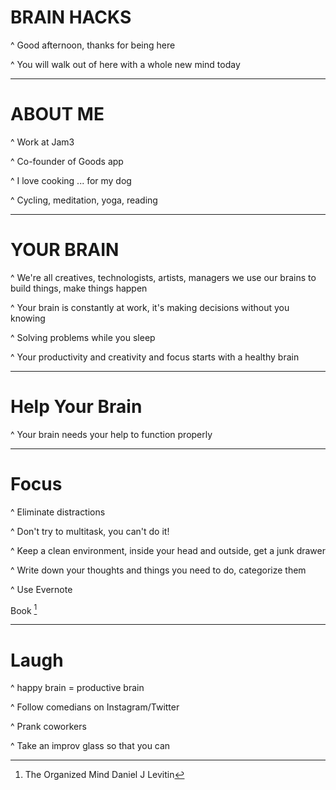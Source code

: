 # BRAIN HACKS

^ Good afternoon, thanks for being here

^ You will walk out of here with a whole new mind today

---

# ABOUT ME

^ Work at Jam3

^ Co-founder of Goods app

^ I love cooking ... for my dog

^ Cycling, meditation, yoga, reading

---

# YOUR BRAIN

^ We're all creatives, technologists, artists, managers we use our brains to build things, make things happen

^ Your brain is constantly at work, it's making decisions without you knowing

^ Solving problems while you sleep

^ Your productivity and creativity and focus starts with a healthy brain

---

# Help Your Brain

^ Your brain needs your help to function properly

---

# Focus

 

^ Eliminate distractions

^ Don't try to multitask, you can't do it!

^ Keep a clean environment, inside your head and outside, get a junk drawer

^ Write down your thoughts and things you need to do, categorize them

^ Use Evernote

Book [^1]


[^1]: The Organized Mind Daniel J Levitin

---

# Laugh

^ happy brain = productive brain

^ Follow comedians on Instagram/Twitter

^ Prank coworkers

^ Take an improv glass so that you can 


